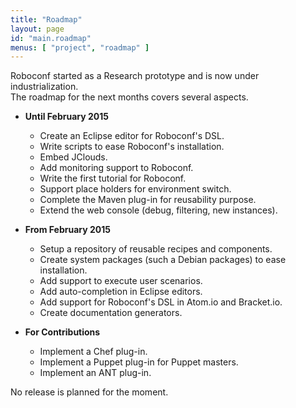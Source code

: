 ```yaml
---
title: "Roadmap"
layout: page
id: "main.roadmap"
menus: [ "project", "roadmap" ]
---
```


Roboconf started as a Research prototype and is now under industrialization.  
The roadmap for the next months covers several aspects.

* **Until February 2015**

	* Create an Eclipse editor for Roboconf's DSL. &nbsp; <span class="glyphicon glyphicon-ok"></span>
	* Write scripts to ease Roboconf's installation. &nbsp; <span class="glyphicon glyphicon-ok"></span>
	* Embed JClouds. &nbsp; <span class="glyphicon glyphicon-ok"></span>
	* Add monitoring support to Roboconf.
	* Write the first tutorial for Roboconf.
	* Support place holders for environment switch.
	* Complete the Maven plug-in for reusability purpose.
	* Extend the web console (debug, filtering, new instances).

* **From February 2015**

	* Setup a repository of reusable recipes and components.
	* Create system packages (such a Debian packages) to ease installation.
	* Add support to execute user scenarios.
	* Add auto-completion in Eclipse editors.
	* Add support for Roboconf's DSL in Atom.io and Bracket.io.
	* Create documentation generators.

* **For Contributions**

    * Implement a Chef plug-in.
    * Implement a Puppet plug-in for Puppet masters.
    * Implement an ANT plug-in.

No release is planned for the moment.
